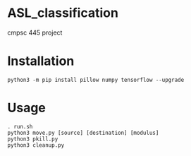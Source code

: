 # ASL_classification
cmpsc 445 project

<h1>Installation</h1>
<code>python3 -m pip install pillow numpy tensorflow --upgrade</code>
<h1>Usage</h1>
<code>. run.sh</code>
<br>
<code>python3 move.py [source] [destination] [modulus]</code>
<br>
<code>python3 pkill.py</code>
<br>
<code>python3 cleanup.py</code>
